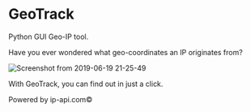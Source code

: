 # GeoTrack
Python GUI Geo-IP tool.

Have you ever wondered what geo-coordinates an IP originates from?

![Screenshot from 2019-06-19 21-25-49](https://user-images.githubusercontent.com/52012157/59795278-2c493880-92db-11e9-8958-e846ff95b58f.png)

With GeoTrack, you can find out in just a click.















Powered by ip-api.com©
